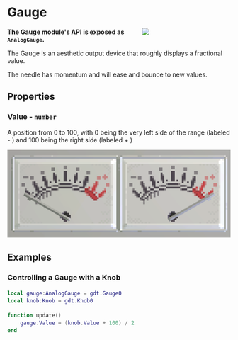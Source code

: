 # Gauge

<img src="https://docs.retrogadgets.game/api/modules/Gauge.png" width="200" align="right">

**The Gauge module's API is exposed as `AnalogGauge`.**

The Gauge is an aesthetic output device that roughly displays a fractional value.

The needle has momentum and will ease and bounce to new values.

## Properties

### Value - `number`
A position from 0 to 100, with 0 being the very left side of the range (labeled - ) and 100 being the right side (labeled + )

![The extremes of the Gauge](../../../assets/docs/Gauge.png)


## Examples

### Controlling a Gauge with a Knob
```lua
local gauge:AnalogGauge = gdt.Gauge0
local knob:Knob = gdt.Knob0

function update()
	gauge.Value = (knob.Value + 100) / 2
end
```